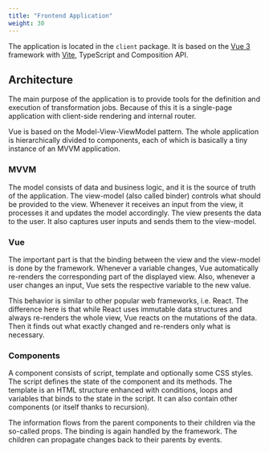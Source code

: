 ```yaml
---
title: "Frontend Application"
weight: 30
---
```


The application is located in the `client` package. It is based on the [Vue 3](https://vuejs.org/) framework with [Vite](https://vitejs.dev/), TypeScript and Composition API.

## Architecture

The main purpose of the application is to provide tools for the definition and execution of transformation jobs. Because of this it is a single-page application with client-side rendering and internal router.

Vue is based on the Model-View-ViewModel pattern. The whole application is hierarchically divided to components, each of which is basically a tiny instance of an MVVM application.

### MVVM

The model consists of data and business logic, and it is the source of truth of the application. The view-model (also called binder) controls what should be provided to the view. Whenever it receives an input from the view, it processes it and updates the model accordingly. The view presents the data to the user. It also captures user inputs and sends them to the view-model.

### Vue

The important part is that the binding between the view and the view-model is done by the framework. Whenever a variable changes, Vue automatically re-renders the corresponding part of the displayed view. Also, whenever a user changes an input, Vue sets the respective variable to the new value.

This behavior is similar to other popular web frameworks, i.e. React. The difference here is that while React uses immutable data structures and always re-renders the whole view, Vue reacts on the mutations of the data. Then it finds out what exactly changed and re-renders only what is necessary.

### Components

A component consists of script, template and optionally some CSS styles. The script defines the state of the component and its methods. The template is an HTML structure enhanced with conditions, loops and variables that binds to the state in the script. It can also contain other components (or itself thanks to recursion).

The information flows from the parent components to their children via the so-called props. The binding is again handled by the framework. The children can propagate changes back to their parents by events.
